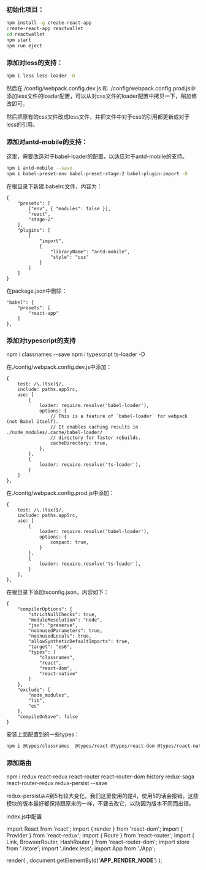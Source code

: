 ### 初始化项目：

```bash
npm install -g create-react-app 
create-react-app reactwallet
cd reactwallet
npm start
npm run eject
```

### 添加对less的支持：

```bash
npm i less less-loader -D
```

然后在./config/webpack.config.dev.js 和 ./config/webpack.config.prod.js中添加less文件的loader配置，可以从对css文件的loader配置中拷贝一下，稍加修改即可。

然后把原有的css文件改成less文件，并把文件中对于css的引用都更新成对于less的引用。

### 添加对antd-mobile的支持：

这里，需要改造对于babel-loader的配置，以适应对于antd-mobile的支持。

```bash
npm i antd-mobile --save
npm i babel-preset-env babel-preset-stage-2 babel-plugin-import -D
```

在根目录下新建.babelrc文件，内容为：

```
{
    "presets": [
        ["env", { "modules": false }], 
        "react",
        "stage-2"
    ],
    "plugins": [
        [
            "import",
            {
                "libraryName": "antd-mobile",
                "style": "css"
            }
        ]
    ]
}
```

在package.json中删除：

```
"babel": {
    "presets": [
        "react-app"
    ]
},
```

### 添加对typescript的支持

npm i classnames --save
npm i typescript ts-loader -D

在./config/webpack.config.dev.js中添加：

```
{
    test: /\.(tsx)$/,
    include: paths.appSrc,
    use: [
        {
            loader: require.resolve('babel-loader'),
            options: {
                // This is a feature of `babel-loader` for webpack (not Babel itself).
                // It enables caching results in ./node_modules/.cache/babel-loader/
                // directory for faster rebuilds.
                cacheDirectory: true,
            },
        },
        {
            loader: require.resolve('ts-loader'),
        }
    ]
},
```

在./config/webpack.config.prod.js中添加：

```
{
    test: /\.(tsx)$/,
    include: paths.appSrc,
    use: [
        {
            loader: require.resolve('babel-loader'),
            options: {
                compact: true,
            }
        },
        {
            loader: require.resolve('ts-loader'),
        }
    ],
},
```

在根目录下添加tsconfig.json，内容如下：

```
{
    "compilerOptions": {
        "strictNullChecks": true,
        "moduleResolution": "node",
        "jsx": "preserve",
        "noUnusedParameters": true,
        "noUnusedLocals": true,
        "allowSyntheticDefaultImports": true,
        "target": "es6",
        "types": [
            "classnames", 
            "react", 
            "react-dom", 
            "react-native"
        ]
    },
    "exclude": [
        "node_modules", 
        "lib",
        "es"
    ],
    "compileOnSave": false
}
```

安装上面配置到的一些types：

```bash
npm i @types/classnames  @types/react @types/react-dom @types/react-native --save
```

### 添加路由

npm i redux react-redux react-router react-router-dom history redux-saga react-router-redux redux-persist --save

redux-persist从4到5有较大变化，我们这里使用的是4，使用5的话会报错。这些模块的版本最好都保持跟原来的一样，不要去改它，以防因为版本不同而出错。


index.js中配置

import React from 'react';
import { render } from 'react-dom';
import { Provider } from 'react-redux';
import { Route } from 'react-router';
import { Link, BrowserRouter, HashRouter } from 'react-router-dom';
import store from './store';
import './index.less';
import App from './App';


render(
    <Provider store={store}>
        <App/>
    </Provider>, 
    document.getElementById('__APP_RENDER_NODE__')
);











